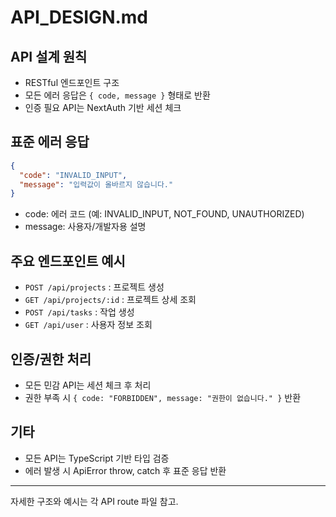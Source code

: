 # API_DESIGN.md

## API 설계 원칙
- RESTful 엔드포인트 구조
- 모든 에러 응답은 `{ code, message }` 형태로 반환
- 인증 필요 API는 NextAuth 기반 세션 체크

## 표준 에러 응답
```json
{
  "code": "INVALID_INPUT",
  "message": "입력값이 올바르지 않습니다."
}
```
- code: 에러 코드 (예: INVALID_INPUT, NOT_FOUND, UNAUTHORIZED)
- message: 사용자/개발자용 설명

## 주요 엔드포인트 예시
- `POST /api/projects` : 프로젝트 생성
- `GET /api/projects/:id` : 프로젝트 상세 조회
- `POST /api/tasks` : 작업 생성
- `GET /api/user` : 사용자 정보 조회

## 인증/권한 처리
- 모든 민감 API는 세션 체크 후 처리
- 권한 부족 시 `{ code: "FORBIDDEN", message: "권한이 없습니다." }` 반환

## 기타
- 모든 API는 TypeScript 기반 타입 검증
- 에러 발생 시 ApiError throw, catch 후 표준 응답 반환

---
자세한 구조와 예시는 각 API route 파일 참고.